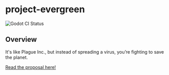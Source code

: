 # project-evergreen

![Godot CI Status](https://github.com/BadIdeaFactory/project-evergreen/actions/workflows/godot-ci.yml/badge.svg)

## Overview

It's like Plague Inc., but instead of spreading a virus, you’re fighting to save the planet.

[Read the proposal here!](https://github.com/BadIdeaFactory/corporate/issues/123)

